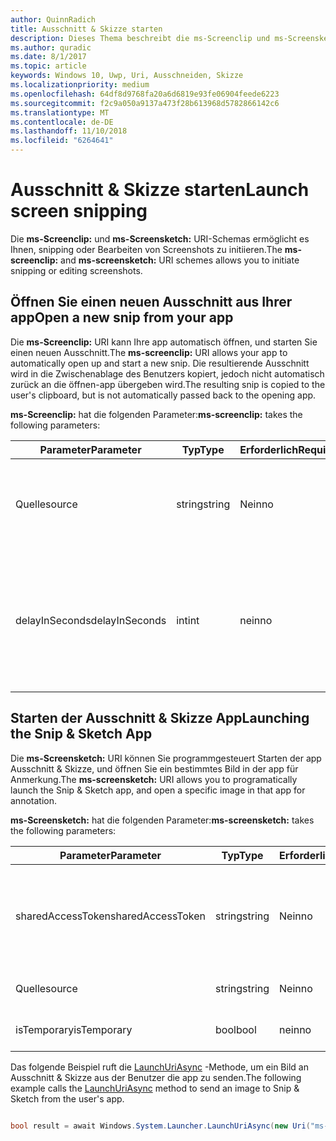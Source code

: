 ```yaml
---
author: QuinnRadich
title: Ausschnitt & Skizze starten
description: Dieses Thema beschreibt die ms-Screenclip und ms-Screensketch URI-Schemas. Ihre app kann diese URI-Schemas zum Starten der app Ausschnitt & Skizze oder öffnen einen neuen Ausschnitt verwenden.
ms.author: quradic
ms.date: 8/1/2017
ms.topic: article
keywords: Windows 10, Uwp, Uri, Ausschneiden, Skizze
ms.localizationpriority: medium
ms.openlocfilehash: 64df8d9768fa20a6d6819e93fe06904feede6223
ms.sourcegitcommit: f2c9a050a9137a473f28b613968d5782866142c6
ms.translationtype: MT
ms.contentlocale: de-DE
ms.lasthandoff: 11/10/2018
ms.locfileid: "6264641"
---
```

# <a name="launch-screen-snipping"></a><span data-ttu-id="dc17d-105">Ausschnitt & Skizze starten</span><span class="sxs-lookup"><span data-stu-id="dc17d-105">Launch screen snipping</span></span>

<span data-ttu-id="dc17d-106">Die **ms-Screenclip:** und **ms-Screensketch:** URI-Schemas ermöglicht es Ihnen, snipping oder Bearbeiten von Screenshots zu initiieren.</span><span class="sxs-lookup"><span data-stu-id="dc17d-106">The **ms-screenclip:** and **ms-screensketch:** URI schemes allows you to initiate snipping or editing screenshots.</span></span>

## <a name="open-a-new-snip-from-your-app"></a><span data-ttu-id="dc17d-107">Öffnen Sie einen neuen Ausschnitt aus Ihrer app</span><span class="sxs-lookup"><span data-stu-id="dc17d-107">Open a new snip from your app</span></span>

<span data-ttu-id="dc17d-108">Die **ms-Screenclip:** URI kann Ihre app automatisch öffnen, und starten Sie einen neuen Ausschnitt.</span><span class="sxs-lookup"><span data-stu-id="dc17d-108">The **ms-screenclip:** URI allows your app to automatically open up and start a new snip.</span></span> <span data-ttu-id="dc17d-109">Die resultierende Ausschnitt wird in die Zwischenablage des Benutzers kopiert, jedoch nicht automatisch zurück an die öffnen-app übergeben wird.</span><span class="sxs-lookup"><span data-stu-id="dc17d-109">The resulting snip is copied to the user's clipboard, but is not automatically passed back to the opening app.</span></span>

<span data-ttu-id="dc17d-110">**ms-Screenclip:** hat die folgenden Parameter:</span><span class="sxs-lookup"><span data-stu-id="dc17d-110">**ms-screenclip:** takes the following parameters:</span></span>

| <span data-ttu-id="dc17d-111">Parameter</span><span class="sxs-lookup"><span data-stu-id="dc17d-111">Parameter</span></span> | <span data-ttu-id="dc17d-112">Typ</span><span class="sxs-lookup"><span data-stu-id="dc17d-112">Type</span></span> | <span data-ttu-id="dc17d-113">Erforderlich</span><span class="sxs-lookup"><span data-stu-id="dc17d-113">Required</span></span> | <span data-ttu-id="dc17d-114">Beschreibung</span><span class="sxs-lookup"><span data-stu-id="dc17d-114">Description</span></span> |
| --- | --- | --- | --- |
| <span data-ttu-id="dc17d-115">Quelle</span><span class="sxs-lookup"><span data-stu-id="dc17d-115">source</span></span> | <span data-ttu-id="dc17d-116">string</span><span class="sxs-lookup"><span data-stu-id="dc17d-116">string</span></span> | <span data-ttu-id="dc17d-117">Nein</span><span class="sxs-lookup"><span data-stu-id="dc17d-117">no</span></span> | <span data-ttu-id="dc17d-118">Eine formfreie Zeichenfolge an, dass die Quelle, die den URI gestartet.</span><span class="sxs-lookup"><span data-stu-id="dc17d-118">A freeform string to indicate the source that launched the URI.</span></span> |
| <span data-ttu-id="dc17d-119">delayInSeconds</span><span class="sxs-lookup"><span data-stu-id="dc17d-119">delayInSeconds</span></span> | <span data-ttu-id="dc17d-120">int</span><span class="sxs-lookup"><span data-stu-id="dc17d-120">int</span></span> | <span data-ttu-id="dc17d-121">nein</span><span class="sxs-lookup"><span data-stu-id="dc17d-121">no</span></span> | <span data-ttu-id="dc17d-122">Eine ganze Zahl von 1 bis zu 30.</span><span class="sxs-lookup"><span data-stu-id="dc17d-122">An integer value, from 1 to 30.</span></span> <span data-ttu-id="dc17d-123">Gibt die Verzögerung in vollständige Sekunden zwischen dem URI-Aufruf und wann snipping beginnt.</span><span class="sxs-lookup"><span data-stu-id="dc17d-123">Specifies the delay, in full seconds, between the URI call and when snipping begins.</span></span> |

## <a name="launching-the-snip--sketch-app"></a><span data-ttu-id="dc17d-124">Starten der Ausschnitt & Skizze App</span><span class="sxs-lookup"><span data-stu-id="dc17d-124">Launching the Snip & Sketch App</span></span>

<span data-ttu-id="dc17d-125">Die **ms-Screensketch:** URI können Sie programmgesteuert Starten der app Ausschnitt & Skizze, und öffnen Sie ein bestimmtes Bild in der app für Anmerkung.</span><span class="sxs-lookup"><span data-stu-id="dc17d-125">The **ms-screensketch:** URI allows you to programatically launch the Snip & Sketch app, and open a specific image in that app for annotation.</span></span>

<span data-ttu-id="dc17d-126">**ms-Screensketch:** hat die folgenden Parameter:</span><span class="sxs-lookup"><span data-stu-id="dc17d-126">**ms-screensketch:** takes the following parameters:</span></span>

| <span data-ttu-id="dc17d-127">Parameter</span><span class="sxs-lookup"><span data-stu-id="dc17d-127">Parameter</span></span> | <span data-ttu-id="dc17d-128">Typ</span><span class="sxs-lookup"><span data-stu-id="dc17d-128">Type</span></span> | <span data-ttu-id="dc17d-129">Erforderlich</span><span class="sxs-lookup"><span data-stu-id="dc17d-129">Required</span></span> | <span data-ttu-id="dc17d-130">Beschreibung</span><span class="sxs-lookup"><span data-stu-id="dc17d-130">Description</span></span> |
| --- | --- | --- | --- |
| <span data-ttu-id="dc17d-131">sharedAccessToken</span><span class="sxs-lookup"><span data-stu-id="dc17d-131">sharedAccessToken</span></span> | <span data-ttu-id="dc17d-132">string</span><span class="sxs-lookup"><span data-stu-id="dc17d-132">string</span></span> | <span data-ttu-id="dc17d-133">Nein</span><span class="sxs-lookup"><span data-stu-id="dc17d-133">no</span></span> | <span data-ttu-id="dc17d-134">Ein Token, identifizieren die Datei in der app Ausschnitt & Skizze geöffnet.</span><span class="sxs-lookup"><span data-stu-id="dc17d-134">A token identifying the file to open in the Snip & Sketch app.</span></span> <span data-ttu-id="dc17d-135">Von [SharedStorageAccessManager.AddFile](https://docs.microsoft.com/uwp/api/windows.applicationmodel.datatransfer.sharedstorageaccessmanager.addfile)abgerufen.</span><span class="sxs-lookup"><span data-stu-id="dc17d-135">Retrieved from [SharedStorageAccessManager.AddFile](https://docs.microsoft.com/uwp/api/windows.applicationmodel.datatransfer.sharedstorageaccessmanager.addfile).</span></span> <span data-ttu-id="dc17d-136">Wenn dieser Parameter ausgelassen wird, wird die app ohne Öffnen der Datei gestartet werden.</span><span class="sxs-lookup"><span data-stu-id="dc17d-136">If this parameter is omitted, the app will be launched without a file open.</span></span> |
| <span data-ttu-id="dc17d-137">Quelle</span><span class="sxs-lookup"><span data-stu-id="dc17d-137">source</span></span> | <span data-ttu-id="dc17d-138">string</span><span class="sxs-lookup"><span data-stu-id="dc17d-138">string</span></span> | <span data-ttu-id="dc17d-139">Nein</span><span class="sxs-lookup"><span data-stu-id="dc17d-139">no</span></span> | <span data-ttu-id="dc17d-140">Eine formfreie Zeichenfolge an, dass die Quelle, die den URI gestartet.</span><span class="sxs-lookup"><span data-stu-id="dc17d-140">A freeform string to indicate the source that launched the URI.</span></span> |
| <span data-ttu-id="dc17d-141">isTemporary</span><span class="sxs-lookup"><span data-stu-id="dc17d-141">isTemporary</span></span> | <span data-ttu-id="dc17d-142">bool</span><span class="sxs-lookup"><span data-stu-id="dc17d-142">bool</span></span> | <span data-ttu-id="dc17d-143">nein</span><span class="sxs-lookup"><span data-stu-id="dc17d-143">no</span></span> | <span data-ttu-id="dc17d-144">Wenn auf True festgelegt, Bildschirmskizzen versucht, die Datei zu löschen, nachdem sie geöffnet.</span><span class="sxs-lookup"><span data-stu-id="dc17d-144">If set to True, Screen Sketch will try to delete the file after opening it.</span></span> |

<span data-ttu-id="dc17d-145">Das folgende Beispiel ruft die [LaunchUriAsync](https://docs.microsoft.com/uwp/api/Windows.System.Launcher#Windows_System_Launcher_LaunchUriAsync_Windows_Foundation_Uri_) -Methode, um ein Bild an Ausschnitt & Skizze aus der Benutzer die app zu senden.</span><span class="sxs-lookup"><span data-stu-id="dc17d-145">The following example calls the [LaunchUriAsync](https://docs.microsoft.com/uwp/api/Windows.System.Launcher#Windows_System_Launcher_LaunchUriAsync_Windows_Foundation_Uri_) method to send an image to Snip & Sketch from the user's app.</span></span>

```csharp

bool result = await Windows.System.Launcher.LaunchUriAsync(new Uri("ms-screensketch:edit?source=MyApp&isTemporary=false&sharedAccessToken=2C37ADDA-B054-40B5-8B38-11CED1E1A2D"));

```
